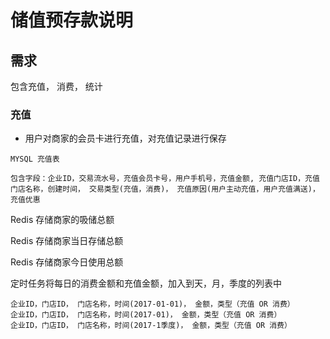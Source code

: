 # 储值预存款说明

## 需求
包含充值， 消费， 统计

### 充值
- 用户对商家的会员卡进行充值，对充值记录进行保存

```
MYSQL 充值表

包含字段：企业ID，交易流水号，充值会员卡号，用户手机号，充值金额, 充值门店ID，充值门店名称，创建时间， 交易类型(充值，消费)， 充值原因(用户主动充值，用户充值满送)， 充值优惠
```

Redis 存储商家的吸储总额

Redis 存储商家当日存储总额

Redis 存储商家今日使用总额

定时任务将每日的消费金额和充值金额，加入到天，月，季度的列表中
```
企业ID，门店ID， 门店名称，时间(2017-01-01)， 金额，类型（充值 OR 消费）
企业ID，门店ID， 门店名称，时间(2017-01)， 金额，类型（充值 OR 消费）
企业ID，门店ID， 门店名称，时间(2017-1季度)， 金额，类型（充值 OR 消费）
```


